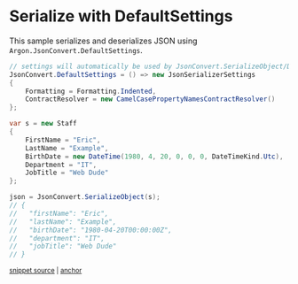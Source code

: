 # Serialize with DefaultSettings

This sample serializes and deserializes JSON using `Argon.JsonConvert.DefaultSettings`.

<!-- snippet: DefaultSettingsUsage -->
<a id='snippet-defaultsettingsusage'></a>
```cs
// settings will automatically be used by JsonConvert.SerializeObject/DeserializeObject
JsonConvert.DefaultSettings = () => new JsonSerializerSettings
{
    Formatting = Formatting.Indented,
    ContractResolver = new CamelCasePropertyNamesContractResolver()
};

var s = new Staff
{
    FirstName = "Eric",
    LastName = "Example",
    BirthDate = new DateTime(1980, 4, 20, 0, 0, 0, DateTimeKind.Utc),
    Department = "IT",
    JobTitle = "Web Dude"
};

json = JsonConvert.SerializeObject(s);
// {
//   "firstName": "Eric",
//   "lastName": "Example",
//   "birthDate": "1980-04-20T00:00:00Z",
//   "department": "IT",
//   "jobTitle": "Web Dude"
// }
```
<sup><a href='/Src/Tests/Documentation/Samples/Serializer/DefaultSettings.cs#L40-L65' title='Snippet source file'>snippet source</a> | <a href='#snippet-defaultsettingsusage' title='Start of snippet'>anchor</a></sup>
<!-- endSnippet -->
